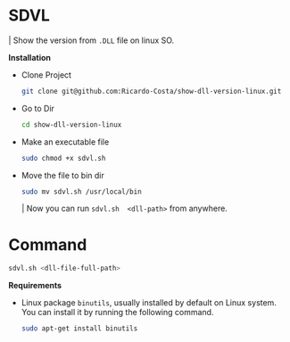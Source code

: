 # SDVL
| Show the version from `.DLL` file on linux SO.

**Installation**

- Clone Project
  ```bash
  git clone git@github.com:Ricardo-Costa/show-dll-version-linux.git
  ```
- Go to Dir
  ```bash
  cd show-dll-version-linux
  ```
- Make an executable file
  ```bash
  sudo chmod +x sdvl.sh
  ```
- Move the file to bin dir
  ```bash
  sudo mv sdvl.sh /usr/local/bin
  ```
  | Now you can run `sdvl.sh  <dll-path>` from anywhere.

# Command
```bash
sdvl.sh <dll-file-full-path>
```
**Requirements**
- Linux package `binutils`, usually installed by default on Linux system. You can install it by running the following command.
  ```bash
  sudo apt-get install binutils
  ```